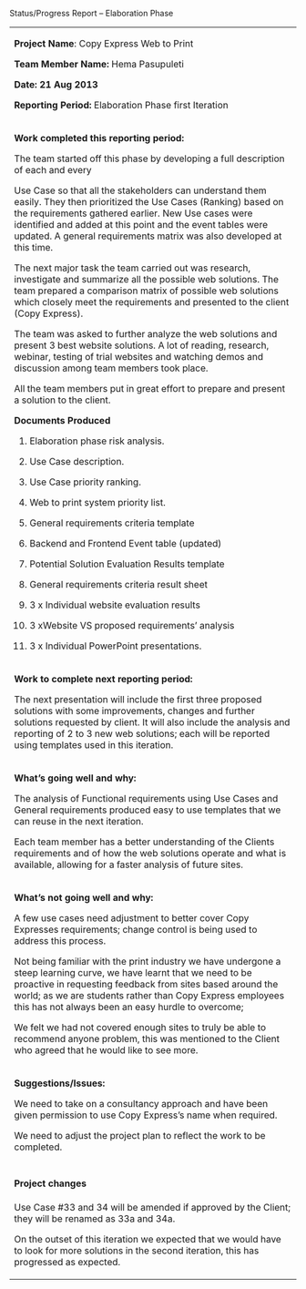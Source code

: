Status/Progress Report – Elaboration Phase

<table>
<tbody>
<tr class="odd">
<td><p><strong>Project Name</strong>: Copy Express Web to Print</p>
<p><strong>Team Member Name:</strong> Hema Pasupuleti</p>
<p><strong>Date: 21 Aug 2013</strong></p>
<p><strong>Reporting Period:</strong> Elaboration Phase first Iteration</p></td>
</tr>
<tr class="even">
<td><p><strong>Work completed this reporting period:</strong></p>
<p>The team started off this phase by developing a full description of each and every</p>
<p>Use Case so that all the stakeholders can understand them easily. They then prioritized the Use Cases (Ranking) based on the requirements gathered earlier. New Use cases were identified and added at this point and the event tables were updated. A general requirements matrix was also developed at this time.</p>
<p>The next major task the team carried out was research, investigate and summarize all the possible web solutions. The team prepared a comparison matrix of possible web solutions which closely meet the requirements and presented to the client (Copy Express).</p>
<p>The team was asked to further analyze the web solutions and present 3 best website solutions. A lot of reading, research, webinar, testing of trial websites and watching demos and discussion among team members took place.</p>
<p>All the team members put in great effort to prepare and present a solution to the client.</p>
<p><strong>Documents Produced</strong></p>
<ol type="1">
<li><p>Elaboration phase risk analysis.</p></li>
<li><p>Use Case description.</p></li>
<li><p>Use Case priority ranking.</p></li>
<li><p>Web to print system priority list.</p></li>
<li><p>General requirements criteria template</p></li>
<li><p>Backend and Frontend Event table (updated)</p></li>
<li><p>Potential Solution Evaluation Results template</p></li>
<li><p>General requirements criteria result sheet</p></li>
<li><p>3 x Individual website evaluation results</p></li>
<li><p>3 xWebsite VS proposed requirements’ analysis</p></li>
<li><p>3 x Individual PowerPoint presentations.</p></li>
</ol></td>
</tr>
<tr class="odd">
<td><p><strong>Work to complete next reporting period:</strong></p>
<p>The next presentation will include the first three proposed solutions with some improvements, changes and further solutions requested by client. It will also include the analysis and reporting of 2 to 3 new web solutions; each will be reported using templates used in this iteration.</p></td>
</tr>
<tr class="even">
<td><p><strong>What’s going well and why:</strong></p>
<p>The analysis of Functional requirements using Use Cases and General requirements produced easy to use templates that we can reuse in the next iteration.</p>
<p>Each team member has a better understanding of the Clients requirements and of how the web solutions operate and what is available, allowing for a faster analysis of future sites.</p></td>
</tr>
<tr class="odd">
<td><p><strong>What’s not going well and why:</strong></p>
<p>A few use cases need adjustment to better cover Copy Expresses requirements; change control is being used to address this process.</p>
<p>Not being familiar with the print industry we have undergone a steep learning curve, we have learnt that we need to be proactive in requesting feedback from sites based around the world; as we are students rather than Copy Express employees this has not always been an easy hurdle to overcome;</p>
<p>We felt we had not covered enough sites to truly be able to recommend anyone problem, this was mentioned to the Client who agreed that he would like to see more.</p></td>
</tr>
<tr class="even">
<td><p><strong>Suggestions/Issues:</strong></p>
<p>We need to take on a consultancy approach and have been given permission to use Copy Express’s name when required.</p>
<p>We need to adjust the project plan to reflect the work to be completed.</p></td>
</tr>
<tr class="odd">
<td><h4 id="project-changes">Project changes</h4>
<p>Use Case #33 and 34 will be amended if approved by the Client; they will be renamed as 33a and 34a.</p>
<p>On the outset of this iteration we expected that we would have to look for more solutions in the second iteration, this has progressed as expected.</p></td>
</tr>
</tbody>
</table>
